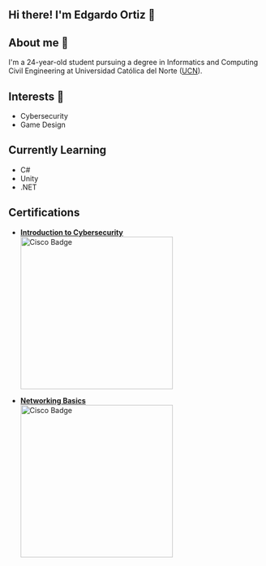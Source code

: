 ## Hi there! I'm Edgardo Ortiz 👋

## About me 👀
I'm a 24-year-old student pursuing a degree in Informatics and Computing Civil Engineering at Universidad Católica del Norte ([UCN](https://www.ucn.cl/)).

## Interests 🎉
- Cybersecurity
- Game Design

## Currently Learning
- C#
- Unity
- .NET

## Certifications

- **[Introduction to Cybersecurity](https://www.credly.com/badges/87038e0d-39e2-4179-8562-270664ac11bd/public_url)**  
  <img src="https://images.credly.com/images/af8c6b4e-fc31-47c4-8dcb-eb7a2065dc5b/I2CS__1_.png" alt="Cisco Badge" width="300"/>

- **[Networking Basics](https://www.credly.com/badges/de1bbfd7-10db-40ee-8a81-29645d2167ed/public_url)**  
  <img src="https://images.credly.com/images/5bdd6a39-3e03-4444-9510-ecff80c9ce79/image.png" alt="Cisco Badge" width="300"/>


